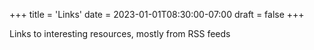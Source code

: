 +++
title = 'Links'
date = 2023-01-01T08:30:00-07:00
draft = false
+++

<div class="subtitle ta-center">Links to interesting resources, mostly from RSS feeds</div>